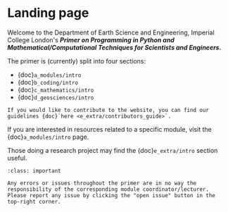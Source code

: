 # Landing page

Welcome to the Department of Earth Science and Engineering, Imperial College London's ***Primer on Programming in Python and Mathematical/Computational Techniques for Scientists and Engineers.***

The primer is (currently) split into four sections:

* {doc}`a_modules/intro`
* {doc}`b_coding/intro`
* {doc}`c_mathematics/intro`
* {doc}`d_geosciences/intro`


```{margin} For contributors
If you would like to contribute to the website, you can find our guidelines {doc}`here <e_extra/contributors_guide>`. 
```

If you are interested in resources related to a specific module, visit the {doc}`a_modules/intro` page.

Those doing a research project may find the {doc}`e_extra/intro` section useful.

```{admonition} Disclaimer
:class: important

Any errors or issues throughout the primer are in no way the responsibility of the corresponding module coordinator/lecturer. Please report any issue by clicking the "open issue" button in the top-right corner.

```
